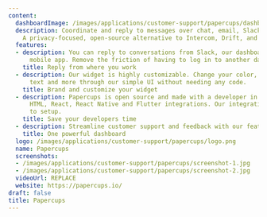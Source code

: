 ```yaml
---
content:
  dashboardImage: /images/applications/customer-support/papercups/dashboard.jpg
  description: Coordinate and reply to messages over chat, email, Slack, and SMS.
    A privacy-focused, open-source alternative to Intercom, Drift, and Zendesk.
  features:
  - description: You can reply to conversations from Slack, our dashboard, or our
      mobile app. Remove the friction of having to log in to another dashboard.
    title: Reply from where you work
  - description: Our widget is highly customizable. Change your color, greetings,
      text and more through our simple UI without needing any code.
    title: Brand and customize your widget
  - description: Papercups is open source and made with a developer in mind. We support
      HTML, React, React Native and Flutter integrations. Our integration takes minutes
      to setup.
    title: Save your developers time
  - description: Streamline customer support and feedback with our feature-rich dashboard.
    title: One powerful dashboard
  logo: /images/applications/customer-support/papercups/logo.png
  name: Papercups
  screenshots:
  - /images/applications/customer-support/papercups/screenshot-1.jpg
  - /images/applications/customer-support/papercups/screenshot-2.jpg
  videoUrl: REPLACE
  website: https://papercups.io/
draft: false
title: Papercups
---
```


